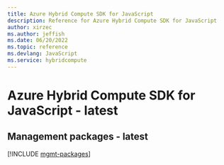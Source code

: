 ```yaml
---
title: Azure Hybrid Compute SDK for JavaScript
description: Reference for Azure Hybrid Compute SDK for JavaScript
author: xirzec
ms.author: jeffish
ms.date: 06/20/2022
ms.topic: reference
ms.devlang: JavaScript
ms.service: hybridcompute
---
```

# Azure Hybrid Compute SDK for JavaScript - latest
## Management packages - latest
[!INCLUDE [mgmt-packages](hybrid-compute-mgmt-index.md)]

